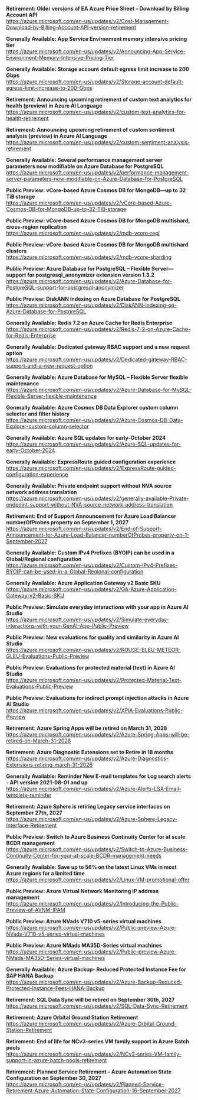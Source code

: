 **Retirement: Older versions of EA Azure Price Sheet – Download by Billing Account API**  
https://azure.microsoft.com/en-us/updates/v2/Cost-Management-Download-by-Billing-Account-API-version-retirement

**Generally Available: App Service Environment memory intensive pricing tier**  
https://azure.microsoft.com/en-us/updates/v2/Announcing-App-Service-Environment-Memory-Intensive-Pricing-Tier

**Generally Available: Storage account default egress limit increase to 200 Gbps**  
https://azure.microsoft.com/en-us/updates/v2/Storage-account-default-egress-limit-increase-to-200-Gbps

**Retirement: Announcing upcoming retirement of custom text analytics for health (preview) in Azure AI Language**  
https://azure.microsoft.com/en-us/updates/v2/custom-text-analytics-for-health-retirement

**Retirement: Announcing upcoming retirement of custom sentiment analysis (preview) in Azure AI Language**  
https://azure.microsoft.com/en-us/updates/v2/custom-sentiment-analysis-retirement

**Generally Available: Several performance management server parameters now modifiable on Azure Database for PostgreSQL**  
https://azure.microsoft.com/en-us/updates/v2/performance-management-server-parameters-now-modifiable-on-Azure-Database-for-PostgreSQL

**Public Preview: vCore-based Azure Cosmos DB for MongoDB—up to 32 TiB storage**  
https://azure.microsoft.com/en-us/updates/v2/vCore-based-Azure-Cosmos-DB-for-MongoDB-up-to-32-TiB-storage

**Public Preview: vCore-based Azure Cosmos DB for MongoDB multishard, cross-region replication**  
https://azure.microsoft.com/en-us/updates/v2/mdb-vcore-repl

**Public Preview: vCore-based Azure Cosmos DB for MongoDB multishard clusters**  
https://azure.microsoft.com/en-us/updates/v2/mdb-vcore-sharding

**Public Preview: Azure Database for PostgreSQL – Flexible Server—support for postgresql_anonymizer extension version 1.3.2**  
https://azure.microsoft.com/en-us/updates/v2/Azure-Database-for-PostgreSQL-support-for-postgresql-anonymizer

**Public Preview: DiskANN indexing on Azure Database for PostgreSQL**  
https://azure.microsoft.com/en-us/updates/v2/DiskANN-indexing-on-Azure-Database-for-PostgreSQL

**Generally Available: Redis 7.2 on Azure Cache for Redis Enterprise**  
https://azure.microsoft.com/en-us/updates/v2/Redis-7-2-on-Azure-Cache-for-Redis-Enterprise

**Generally Available: Dedicated gateway RBAC support and a new request option**  
https://azure.microsoft.com/en-us/updates/v2/Dedicated-gateway-RBAC-support-and-a-new-request-option

**Generally Available: Azure Database for MySQL – Flexible Server flexible maintenance**  
https://azure.microsoft.com/en-us/updates/v2/Azure-Database-for-MySQL-Flexible-Server-flexible-maintenance

**Generally Available: Azure Cosmos DB Data Explorer custom column selector and filter history**  
https://azure.microsoft.com/en-us/updates/v2/Azure-Cosmos-DB-Data-Explorer-custom-column-selector

**Generally Available: Azure SQL updates for early-October 2024**  
https://azure.microsoft.com/en-us/updates/v2/Azure-SQL-updates-for-early-October-2024

**Generally Available: ExpressRoute guided configuration experience**  
https://azure.microsoft.com/en-us/updates/v2/ExpressRoute-guided-configuration-experience

**Generally Available: Private endpoint support without NVA source network address translation**  
https://azure.microsoft.com/en-us/updates/v2/generally-available-Private-endpoint-support-without-NVA-source-network-address-translation

**Retirement: End of Support Announcement for Azure Load Balancer numberOfProbes property on September 1, 2027**  
https://azure.microsoft.com/en-us/updates/v2/End-of-Support-Announcement-for-Azure-Load-Balancer-numberOfProbes-property-on-1-September-2027

**Generally Available: Custom IPv4 Prefixes (BYOIP) can be used in a Global/Regional configuration**  
https://azure.microsoft.com/en-us/updates/v2/Custom-IPv4-Prefixes-BYOIP-can-be-used-in-a-Global-Regional-configuration

**Generally Available: Azure Application Gateway v2 Basic SKU**  
https://azure.microsoft.com/en-us/updates/v2/GA-Azure-Application-Gateway-v2-Basic-SKU

**Public Preview: Simulate everyday interactions with your app in Azure AI Studio**  
https://azure.microsoft.com/en-us/updates/v2/Simulate-everyday-interactions-with-your-GenAI-App-Public-Preview

**Public Preview: New evaluations for quality and similarity in Azure AI Studio**  
https://azure.microsoft.com/en-us/updates/v2/ROUGE-BLEU-METEOR-GLEU-Evaluations-Public-Preview

**Public Preview: Evaluations for protected material (text) in Azure AI Studio**  
https://azure.microsoft.com/en-us/updates/v2/Protected-Material-Text-Evaluations-Public-Preview

**Public Preview: Evaluations for indirect prompt injection attacks in Azure AI Studio**  
https://azure.microsoft.com/en-us/updates/v2/XPIA-Evaluations-Public-Preview

**Retirement: Azure Spring Apps will be retired on March 31, 2028**  
https://azure.microsoft.com/en-us/updates/v2/Azure-Spring-Apps-will-be-retired-on-March-31-2028

**Retirement: Azure Diagnostic Extensions set to Retire in 18 months**  
https://azure.microsoft.com/en-us/updates/v2/Azure-Diagnostics-Extensions-retiring-march-31-2026

**Generally Available: Reminder New E-mail templates for Log search alerts - API version 2021-08-01 and up**  
https://azure.microsoft.com/en-us/updates/v2/Azure-Alerts-LSA-Email-template-reminder

**Retirement: Azure Sphere is retiring Legacy service interfaces on September 27th, 2027**  
https://azure.microsoft.com/en-us/updates/v2/Azure-Sphere-Legacy-Interface-Retirement

**Public Preview: Switch to Azure Business Continuity Center for at scale BCDR management**  
https://azure.microsoft.com/en-us/updates/v2/Switch-to-Azure-Business-Continuity-Center-for-your-at-scale-BCDR-management-needs

**Generally Available: Save up to 56% on the latest Linux VMs in most Azure regions for a limited time**  
https://azure.microsoft.com/en-us/updates/v2/Linux-VM-promotional-offer

**Public Preview: Azure Virtual Network Monitoring IP address management**  
https://azure.microsoft.com/en-us/updates/v2/Introducing-the-Public-Preview-of-AVNM-IPAM

**Public Preview: Azure NVads V710 v5-series virtual machines**  
https://azure.microsoft.com/en-us/updates/v2/Public-preview-Azure-NVads-V710-v5-series-virtual-machines

**Public Preview: Azure NMads MA35D-Series virtual machines**  
https://azure.microsoft.com/en-us/updates/v2/Public-preview-Azure-NMads-MA35D-Series-virtual-machines

**Generally Available: Azure Backup- Reduced Protected Instance Fee for SAP HANA Backup**  
https://azure.microsoft.com/en-us/updates/v2/Azure-Backup-Reduced-Protected-Instance-Fees-HANA-Backup

**Retirement: SQL Data Sync will be retired on September 30th, 2027**  
https://azure.microsoft.com/en-us/updates/v2/SQL-Data-Sync-Retirement

**Retirement: Azure Orbital Ground Station Retirement**  
https://azure.microsoft.com/en-us/updates/v2/Azure-Orbital-Ground-Station-Retirement

**Retirement: End of life for NCv3-series VM family support in Azure Batch pools**  
https://azure.microsoft.com/en-us/updates/v2/NCv3-series-VM-family-support-in-azure-batch-pools-retirement

**Retirement: Planned Service Retirement - Azure Automation State Configuration on September 30, 2027**  
https://azure.microsoft.com/en-us/updates/v2/Planned-Service-Retirement-Azure-Automation-State-Configuration-16-September-2027
